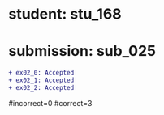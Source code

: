 # student: stu_168
# submission: sub_025

```diff
+ ex02_0: Accepted
+ ex02_1: Accepted
+ ex02_2: Accepted
```
#incorrect=0
#correct=3
